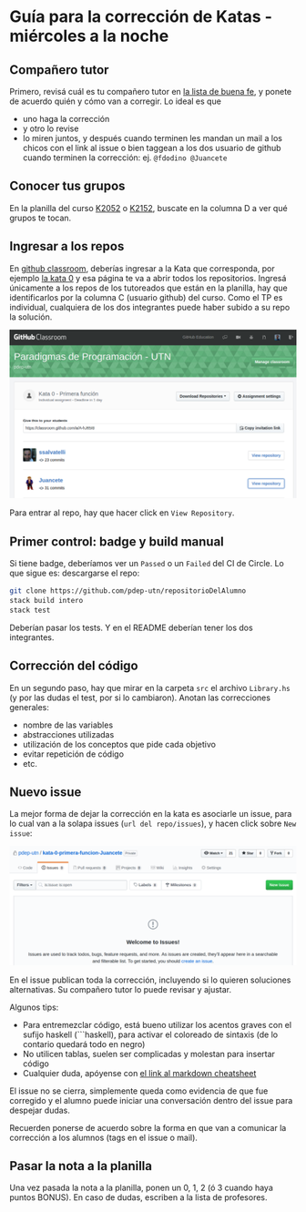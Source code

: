 # Guía para la corrección de Katas - miércoles a la noche

## Compañero tutor

Primero, revisá cuál es tu compañero tutor en [la lista de buena fe](https://docs.google.com/spreadsheets/d/1-sVFvdMYr9UjH5MtDp_jsByGFysUzp4NUb5CshxSLWY/edit#gid=1959572195), y ponete de acuerdo quién y cómo van a corregir. Lo ideal es que

- uno haga la corrección
- y otro lo revise
- lo miren juntos, y después cuando terminen les mandan un mail a los chicos con el link al issue o bien taggean a los dos usuario de github cuando terminen la corrección: ej. `@fdodino @Juancete`

## Conocer tus grupos

En la planilla del curso [K2052](https://drive.google.com/open?id=1h3zS_0IiAgVzw2p-A2X4dVUgVcDozZVXQXGN4hES3Qg) o [K2152](https://drive.google.com/open?id=1jRJOhhPgLrPJniDmLZSvspT36MKfA8WwAs0SEI1Rb7M), buscate en la columna D a ver qué grupos te tocan.

## Ingresar a los repos

En [github classroom](https://classroom.github.com/classrooms/8278072-paradigmas-de-programacion-utn), deberías ingresar a la Kata que corresponda, por ejemplo [la kata 0](https://classroom.github.com/classrooms/8278072-paradigmas-de-programacion-utn/assignments/kata-0-primera-funcion) y esa página te va a abrir todos los repositorios. Ingresá únicamente a los repos de los tutoreados que están en la planilla, hay que identificarlos por la columna C (usuario github) del curso. Como el TP es individual, cualquiera de los dos integrantes puede haber subido a su repo la solución.

![](../images/guia-katas/githubClassRoomRepositories.png)

Para entrar al repo, hay que hacer click en `View Repository`.

## Primer control: badge y build manual

Si tiene badge, deberíamos ver un `Passed` o un `Failed` del CI de Circle. Lo que sigue es: descargarse el repo:

```bash
git clone https://github.com/pdep-utn/repositorioDelAlumno
stack build intero
stack test
```

Deberían pasar los tests. Y en el README deberían tener los dos integrantes.

## Corrección del código

En un segundo paso, hay que mirar en la carpeta `src` el archivo `Library.hs` (y por las dudas el test, por si lo cambiaron). Anotan las correcciones generales:

- nombre de las variables
- abstracciones utilizadas
- utilización de los conceptos que pide cada objetivo
- evitar repetición de código
- etc.

## Nuevo issue

La mejor forma de dejar la corrección en la kata es asociarle un issue, para lo cual van a la solapa issues (`url del repo/issues`), y hacen click sobre `New issue`:

![](../images/guia-katas/21-githubNewIssue.png)

En el issue publican toda la corrección, incluyendo si lo quieren soluciones alternativas. Su compañero tutor lo puede revisar y ajustar.

Algunos tips:

- Para entremezclar código, está bueno utilizar los acentos graves con el sufijo haskell (\`\`\`haskell), para activar el coloreado de sintaxis (de lo contario quedará todo en negro)
- No utilicen tablas, suelen ser complicadas y molestan para insertar código
- Cualquier duda, apóyense con [el link al markdown cheatsheet](https://github.com/adam-p/markdown-here/wiki/Markdown-Cheatsheet)

El issue no se cierra, simplemente queda como evidencia de que fue corregido y el alumno puede iniciar una conversación dentro del issue para despejar dudas.

Recuerden ponerse de acuerdo sobre la forma en que van a comunicar la corrección a los alumnos (tags en el issue o mail).

## Pasar la nota a la planilla

Una vez pasada la nota a la planilla, ponen un 0, 1, 2 (ó 3 cuando haya puntos BONUS). En caso de dudas, escriben a la lista de profesores.